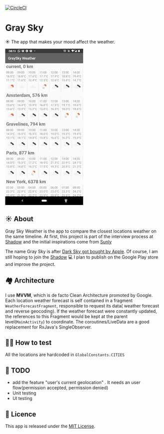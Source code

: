 [![CircleCI](https://circleci.com/gh/raychenon/gray-sky-weather.svg?style=svg)](https://circleci.com/gh/raychenon/gray-sky-weather)

# Gray Sky
☀️ The app that makes your mood affect the weather.

![Oops 🧐](./images/gray_sky_locations.jpg)

## ☀️ About
Gray Sky Weather is the app to compare the closest locations weather on the same timeline.
At first, this project is part of the interview process at [Shadow](https://shadow.tech) and the initial inspirations come from [Sunly](https://github.com/carayolthomas/Sunly-Objc)

The name Gray Sky is after [Dark Sky got bought by Apple](https://blog.darksky.net/).
Of course, I am still hoping to join the [Shadow](https://shadow.tech) 💻
I plan to publish on the Google Play store and improve the project.

## 🏘️ Architecture
I use **MVVM**, which is de facto Clean Architecture promoted by Google.
Each location weather forecast is self contained in a fragment `WeatherForecastFragment`, responsible to request its data( weather forecast and reverse geocoding).
If the weather forecast were constantly updated, the references to this Fragment would be kept at the parent level(`MainActivity`) to coordinate.
The coroutines/LiveData are a good replacement for RxJava's SingleObserver.

## 🕵️‍♂️ How to test 
All the locations are hardcoded in `GlobalConstants.CITIES`

## 🦁 TODO
 - add the feature "user's current geolocation" . It needs an user flow(permission accepted, permission denied)
 - Unit testing
 - UI testing

## 🎁 Licence
This app is released under the [MIT License](https://github.com/raychenon/gray-sky-weather/blob/master/LICENSE).